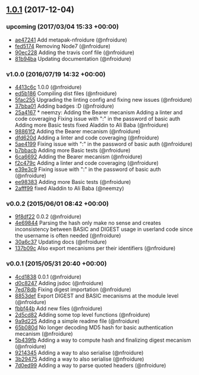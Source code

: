 <a name="1.0.1"></a>
## [1.0.1](https://github.com/nfroidure/http-auth-utils/compare/v1.0.0...v1.0.1) (2017-12-04)




### upcoming (2017/03/04 15:33 +00:00)
- [ae47241](https://github.com/nfroidure/http-auth-utils/commit/ae4724123a06493ee72c91e7c5f448dde280440c) Add metapak-nfroidure (@nfroidure)
- [fed5174](https://github.com/nfroidure/http-auth-utils/commit/fed5174fe0981f1aa69731bd95935a76d35c2dad) Removing Node7 (@nfroidure)
- [90ec228](https://github.com/nfroidure/http-auth-utils/commit/90ec2282cf3c5446d168aa7dde530bf478aaf3a5) Adding the travis conf file (@nfroidure)
- [81b94ba](https://github.com/nfroidure/http-auth-utils/commit/81b94bae0e2ddc8d02e985f31edf580e0b9a987f) Updating documentation (@nfroidure)

### v1.0.0 (2016/07/19 14:32 +00:00)
- [4413c6c](https://github.com/nfroidure/http-auth-utils/commit/4413c6cad1a6f6eca3247d0fbe90a2aa63c857b4) 1.0.0 (@nfroidure)
- [ed5b186](https://github.com/nfroidure/http-auth-utils/commit/ed5b186b986319ba332da8bb273428f6924e2b30) Compiling dist files (@nfroidure)
- [5fac255](https://github.com/nfroidure/http-auth-utils/commit/5fac255a19dcf011f54d97709c4ced2d530afc2e) Upgrading the linting config and fixing new issues (@nfroidure)
- [37bba01](https://github.com/nfroidure/http-auth-utils/commit/37bba0186d1f41d2f7ca5006767416c3e7169ee2) Adding badges :D (@nfroidure)
- [25a4167](https://github.com/nfroidure/http-auth-utils/commit/25a4167dd5b500291bbfaf69aed4d2ed5dbc9dd2) * neemzy:   Adding the Bearer mecanism   Adding a linter and code coveraging   Fixing issue with ":" in the password of basic auth   Adding more Basic tests   fixed Aladdin to Ali Baba (@nfroidure)
- [98861f2](https://github.com/nfroidure/http-auth-utils/commit/98861f253298564d80c4ad9a6bf2d54a1042dead) Adding the Bearer mecanism (@nfroidure)
- [dfd620d](https://github.com/nfroidure/http-auth-utils/commit/dfd620d4d2c7c0dc5c6a9f6a6f68e7e3bbe0d577) Adding a linter and code coveraging (@nfroidure)
- [5ae4199](https://github.com/nfroidure/http-auth-utils/commit/5ae4199c10c1b783286f5875a00cb35703a49583) Fixing issue with ":" in the password of basic auth (@nfroidure)
- [b7bbacb](https://github.com/nfroidure/http-auth-utils/commit/b7bbacb471b7ed823f933137e5077fd15dbee48c) Adding more Basic tests (@nfroidure)
- [6ca6692](https://github.com/nfroidure/http-auth-utils/commit/6ca6692ad911c9ac9d53532e50ea2ad423348287) Adding the Bearer mecanism (@nfroidure)
- [f2c479c](https://github.com/nfroidure/http-auth-utils/commit/f2c479ce45581775b956b4ba813fa17c7257893b) Adding a linter and code coveraging (@nfroidure)
- [e39e3c9](https://github.com/nfroidure/http-auth-utils/commit/e39e3c9bc39b3058b0c5903e2b5d7c0b0f8a8393) Fixing issue with ":" in the password of basic auth (@nfroidure)
- [ee98383](https://github.com/nfroidure/http-auth-utils/commit/ee98383b67e156a0b387100bfe3a767ece95b68d) Adding more Basic tests (@nfroidure)
- [2afff99](https://github.com/nfroidure/http-auth-utils/commit/2afff99ce92ecc34bcd47283c4e8d14cbe321246) fixed Aladdin to Ali Baba (@neemzy)

### v0.0.2 (2015/06/01 08:42 +00:00)
- [9f8df22](https://github.com/nfroidure/http-auth-utils/commit/9f8df2217c6e583e77f599e54ff841b977e8f4d2) 0.0.2 (@nfroidure)
- [4e69844](https://github.com/nfroidure/http-auth-utils/commit/4e698448257529f7b6d1e8a7bf04dcb7fed3a4bd) Parsing the hash only make no sense and creates inconsistency between BASIC and DIGEST usage in userland code since the username is often needed (@nfroidure)
- [30a6c37](https://github.com/nfroidure/http-auth-utils/commit/30a6c377b442bce02e7635a8ede09f32f0fa0902) Updating docs (@nfroidure)
- [137b09c](https://github.com/nfroidure/http-auth-utils/commit/137b09c6aa5c99667bef50d9267ec9425516de64) Also export mecanisms per their identifiers (@nfroidure)

### v0.0.1 (2015/05/31 20:40 +00:00)
- [4cd1838](https://github.com/nfroidure/http-auth-utils/commit/4cd1838c8e63d6ee68ce4ad00c830806f63645cd) 0.0.1 (@nfroidure)
- [d0c8247](https://github.com/nfroidure/http-auth-utils/commit/d0c824790da095e5d49e5f2b5d248d47e47ed277) Adding jsdoc (@nfroidure)
- [7ed78db](https://github.com/nfroidure/http-auth-utils/commit/7ed78dbac99f69770a9f973ef3748e15206dfc96) Fixing digest importation (@nfroidure)
- [8853def](https://github.com/nfroidure/http-auth-utils/commit/8853def62424dad527aa583964becc6797a23387) Export DIGEST and BASIC mecanisms at the module level (@nfroidure)
- [fbbf44b](https://github.com/nfroidure/http-auth-utils/commit/fbbf44b8de76b7aa64fcc828ca598fb843ecc09d) Add new files (@nfroidure)
- [2d5cd82](https://github.com/nfroidure/http-auth-utils/commit/2d5cd82dc7ff45cf6cd54f0f7088e3dccf53edee) Adding some top level functions (@nfroidure)
- [9a9d225](https://github.com/nfroidure/http-auth-utils/commit/9a9d225f867a0e061868da32c65f01dbc3b9c631) Adding a simple readme file (@nfroidure)
- [65b080d](https://github.com/nfroidure/http-auth-utils/commit/65b080db4a19d46bc531809000d2c50ec6ec8a37) No longer decoding MD5 hash for basic authentication mecanism (@nfroidure)
- [5b439fb](https://github.com/nfroidure/http-auth-utils/commit/5b439fbe367899acaa32dc5df80ce91296f87cb1) Adding a way to compute hash and finalizing digest mecanism (@nfroidure)
- [9214345](https://github.com/nfroidure/http-auth-utils/commit/921434534bf65a2f8873db3b2e51f0d9d5642f36) Adding a way to also serialise (@nfroidure)
- [3b29475](https://github.com/nfroidure/http-auth-utils/commit/3b294750a62b4d6d269a4e8c5416c6289edfa3cb) Adding a way to also serialise (@nfroidure)
- [7d0ed99](https://github.com/nfroidure/http-auth-utils/commit/7d0ed99d53ccb8a2015e4ba6e5787d648c612ab2) Adding a way to parse quoted headers (@nfroidure)
